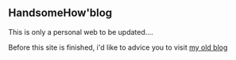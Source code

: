 ## HandsomeHow'blog

This is only a personal web to be updated....

Before this site is finished, i'd like to advice you to visit [my old blog](blog.csdn.net/handsomehow)


